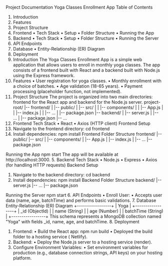 Project Documentation
Yoga Classes Enrollment App
Table of Contents
1.	Introduction
2.	Features
3.	Project Structure
4.	Frontend
•	Tech Stack
•	Setup
•	Folder Structure
•	Running the App
5.	Backend
•	Tech Stack
•	Setup
•	Folder Structure
•	Running the Server
6.	API Endpoints
7.	Database
•	Entity-Relationship (ER) Diagram
8.	Deployment
1. Introduction
The Yoga Classes Enrollment App is a simple web application that allows users to enroll in monthly yoga classes. The app consists of a frontend built with React and a backend built with Node.js using the Express framework.
2. Features
•	User registration for yoga classes.
•	Monthly enrollment with a choice of batches.
•	Age validation (18-65 years).
•	Payment processing (placeholder function, not implemented).
3. Project Structure
The project is organized into two main directories: frontend for the React app and backend for the Node.js server.
project-root/
|-- frontend/
|   |-- public/
|   |-- src/
|   |   |-- components/
|   |   |-- App.js
|   |   |-- index.js
|   |   |-- ...
|   |-- package.json
|-- backend/
|   |-- server.js
|   |-- ...
|   |-- package.json
|-- ...
4. Frontend
Tech Stack
•	React
•	Axios (HTTP client)
Frontend Setup
1.	Navigate to the frontend directory:
              cd frontend 
2.	Install dependencies:
              npm install 
Frontend Folder Structure
frontend/
|-- public/
|-- src/
|   |-- components/
|   |-- App.js
|   |-- index.js
|   |-- ...
|-- package.json

Running the App
 npm start 
The app will be available at http://localhost:3000.
5. Backend
Tech Stack
•	Node.js
•	Express
•	Axios (for handling HTTP requests)
Backend Setup
1.	Navigate to the backend directory:
               cd backend 
2.	Install dependencies:
      npm install 
Backend Folder Structure
backend/
|-- server.js
|-- ...
|-- package.json

Running the Server
      npm start 
6. API Endpoints
•	Enroll User:
•	Accepts user data (name, age, batchTime) and performs basic validations.
7. Database
Entity-Relationship (ER) Diagram
   +-----------------+
   |     Yoga        |
   +-----------------+
  | _id (ObjectId)  |
  | name (String)   |
  | age (Number)    |
  | batchTime (String) |
   +-----------------+
This schema represents a MongoDB collection named "Yoga" with fields _id, name, age, and batchTime.
8. Deployment
1.	Frontend:
•	Build the React app:
                                npm run build 
•	Deployed the build folder to a hosting service  ( Netlify).
2.	Backend:
•	Deploy the Node.js server to a hosting service (render).
3.	Configure Environment Variables:
•	Set environment variables for production (e.g., database connection strings, API keys) on your hosting platform.


